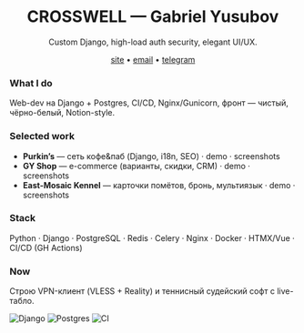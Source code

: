 <h1 align="center">CROSSWELL — Gabriel Yusubov</h1>
<p align="center">Custom Django, high-load auth security, elegant UI/UX.</p>

<p align="center">
  <a href="https://crosswell.ru">site</a> •
  <a href="mailto:hi@crosswell.ru">email</a> •
  <a href="https://t.me/yourtag">telegram</a>
</p>

### What I do
Web-dev на Django + Postgres, CI/CD, Nginx/Gunicorn, фронт — чистый, чёрно-белый, Notion-style.

### Selected work
- **Purkin’s** — сеть кофе&паб (Django, i18n, SEO) · demo · screenshots  
- **GY Shop** — e-commerce (варианты, скидки, CRM) · demo · screenshots  
- **East-Mosaic Kennel** — карточки помётов, бронь, мультиязык · demo · screenshots

### Stack
Python · Django · PostgreSQL · Redis · Celery · Nginx · Docker · HTMX/Vue · CI/CD (GH Actions)

### Now
Строю VPN-клиент (VLESS + Reality) и теннисный судейский софт с live-табло.



![Django](https://img.shields.io/badge/Django-4.x-informational)
![Postgres](https://img.shields.io/badge/PostgreSQL-15-informational)
![CI](https://img.shields.io/github/actions/workflow/status/yourname/yourrepo/ci.yml?label=CI)



